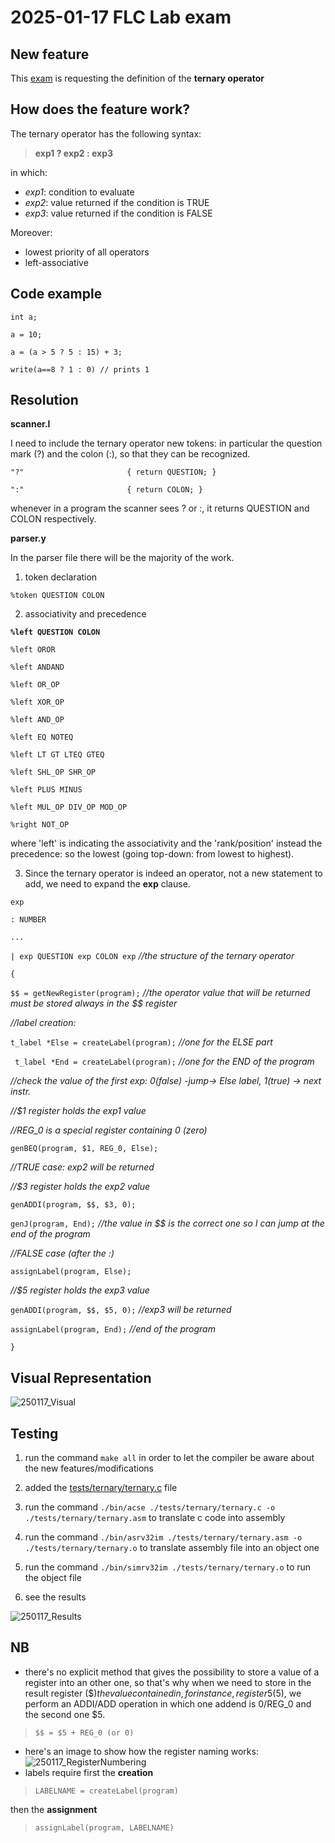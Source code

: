 # 2025-01-17 FLC Lab exam

## New feature
This [exam](https://github.com/GianlucaVigo/acse/tree/25-01-17) is requesting the definition of the **ternary operator**

## How does the feature work?
The ternary operator has the following syntax:

>  **exp1 ? exp2 : exp3**

in which:
* _exp1_: condition to evaluate
* _exp2_: value returned if the condition is TRUE
* _exp3_: value returned if the condition is FALSE

Moreover:
* lowest priority of all operators
* left-associative

## Code example
`int a;`

`a = 10;`

`a = (a > 5 ? 5 : 15) + 3;`

`write(a==8 ? 1 : 0) // prints 1`

## Resolution
**scanner.l**

I need to include the ternary operator new tokens: in particular the question mark (?) and the colon (:), so that they can be recognized.

`"?"                       { return QUESTION; }`

`":"                       { return COLON; }`

whenever in a program the scanner sees ? or :, it returns QUESTION and COLON respectively.

**parser.y**

In the parser file there will be the majority of the work.

1. token declaration

`%token QUESTION COLON`

2. associativity and precedence

**`%left QUESTION COLON`**

`%left OROR`

`%left ANDAND`

`%left OR_OP`

`%left XOR_OP`

`%left AND_OP`

`%left EQ NOTEQ`

`%left LT GT LTEQ GTEQ`

`%left SHL_OP SHR_OP`

`%left PLUS MINUS`

`%left MUL_OP DIV_OP MOD_OP`

`%right NOT_OP`

where 'left' is indicating the associativity and the 'rank/position' instead the precedence: so the lowest (going top-down: from lowest to highest).

3. Since the ternary operator is indeed an operator, not a new statement to add, we need to expand the **exp** clause.

`exp`

`: NUMBER`

`...`

`| exp QUESTION exp COLON exp` _//the structure of the ternary operator_

`{`

`$$ = getNewRegister(program);` _//the operator value that will be returned must be stored always in the $$ register_

_//label creation:_

`t_label *Else = createLabel(program);` _//one for the ELSE part_

` t_label *End = createLabel(program);` _//one for the END of the program_

_//check the value of the first exp: 0(false) -jump-> Else label, 1(true) -> next instr._

_//$1 register holds the exp1 value_

_//REG_0 is a special register containing 0 (zero)_

`genBEQ(program, $1, REG_0, Else);`

_//TRUE case: exp2 will be returned_

_//$3 register holds the exp2 value_

`genADDI(program, $$, $3, 0);`

`genJ(program, End);` _//the value in $$ is the correct one so I can jump at the end of the program_

_//FALSE case (after the :)_

`assignLabel(program, Else);`

_//$5 register holds the exp3 value_

`genADDI(program, $$, $5, 0);` _//exp3 will be returned_

`assignLabel(program, End);` _//end of the program_

`}`

## Visual Representation

![250117_Visual](https://github.com/user-attachments/assets/529ec671-81ea-42b3-84d8-35ef6f834760)

## Testing

1) run the command `make all` in order to let the compiler be aware about the new features/modifications

2) added the [tests/ternary/ternary.c](https://github.com/GianlucaVigo/acse/wiki/2025%E2%80%9001%E2%80%9017-Exam-=-Ternary-operator#code-example) file

3) run the command `./bin/acse ./tests/ternary/ternary.c -o ./tests/ternary/ternary.asm` to translate c code into assembly

4) run the command `./bin/asrv32im ./tests/ternary/ternary.asm -o ./tests/ternary/ternary.o` to translate assembly file into an object one

5) run the command `./bin/simrv32im ./tests/ternary/ternary.o` to run the object file

6) see the results

![250117_Results](https://github.com/user-attachments/assets/edfd5262-be39-42f1-9d1e-4999779d5b98)

## NB

* there's no explicit method that gives the possibility to store a value of a register into an other one, so that's why when we need to store in the result register ($$) the value contained in, for instance, register 5 ($5), we perform an ADDI/ADD operation in which one addend is 0/REG_0 and the second one $5.

> `$$ = $5 + REG_0 (or 0)`

* here's an image to show how the register naming works:
![250117_RegisterNumbering](https://github.com/user-attachments/assets/b7d5a744-00fa-4c9f-9e5e-d67c88c7b315)
* labels require first the **creation**

> `LABELNAME = createLabel(program)`

 then the **assignment**

> `assignLabel(program, LABELNAME)`
